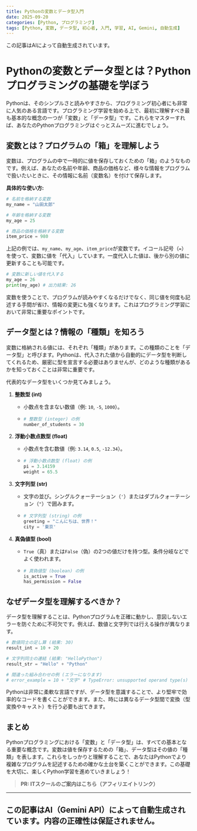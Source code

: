 ```yaml
---
title: Pythonの変数とデータ型入門
date: 2025-09-20
categories: [Python, プログラミング]
tags: [Python, 変数, データ型, 初心者, 入門, 学習, AI, Gemini, 自動生成]
---
```


この記事はAIによって自動生成されています。

# Pythonの変数とデータ型とは？Pythonプログラミングの基礎を学ぼう

Pythonは、そのシンプルさと読みやすさから、プログラミング初心者にも非常に人気のある言語です。プログラミング学習を始める上で、最初に理解すべき最も基本的な概念の一つが「変数」と「データ型」です。これらをマスターすれば、あなたのPythonプログラミングはぐっとスムーズに進むでしょう。

## 変数とは？プログラムの「箱」を理解しよう

変数は、プログラムの中で一時的に値を保存しておくための「箱」のようなものです。例えば、あなたの名前や年齢、商品の価格など、様々な情報をプログラムで扱いたいときに、その情報に名前（変数名）を付けて保存します。

**具体的な使い方:**

```python
# 名前を格納する変数
my_name = "山田太郎"

# 年齢を格納する変数
my_age = 25

# 商品の価格を格納する変数
item_price = 980
```

上記の例では、`my_name`、`my_age`、`item_price`が変数です。イコール記号（`=`）を使って、変数に値を「代入」しています。一度代入した値は、後から別の値に更新することも可能です。

```python
# 変数に新しい値を代入する
my_age = 26
print(my_age) # 出力結果: 26
```

変数を使うことで、プログラムが読みやすくなるだけでなく、同じ値を何度も記述する手間が省け、情報の変更にも強くなります。これはプログラミング学習において非常に重要なポイントです。

## データ型とは？情報の「種類」を知ろう

変数に格納される値には、それぞれ「種類」があります。この種類のことを「データ型」と呼びます。Pythonは、代入された値から自動的にデータ型を判断してくれるため、厳密に型を宣言する必要はありませんが、どのような種類があるかを知っておくことは非常に重要です。

代表的なデータ型をいくつか見てみましょう。

1.  **整数型 (int)**
    *   小数点を含まない数値（例: `10`, `-5`, `1000`）。
    *   ```python
        # 整数型 (integer) の例
        number_of_students = 30
        ```

2.  **浮動小数点数型 (float)**
    *   小数点を含む数値（例: `3.14`, `0.5`, `-12.34`）。
    *   ```python
        # 浮動小数点数型 (float) の例
        pi = 3.14159
        weight = 65.5
        ```

3.  **文字列型 (str)**
    *   文字の並び。シングルクォーテーション（`'`）またはダブルクォーテーション（`"`）で囲みます。
    *   ```python
        # 文字列型 (string) の例
        greeting = "こんにちは、世界！"
        city = '東京'
        ```

4.  **真偽値型 (bool)**
    *   `True`（真）または`False`（偽）の2つの値だけを持つ型。条件分岐などでよく使われます。
    *   ```python
        # 真偽値型 (boolean) の例
        is_active = True
        has_permission = False
        ```

## なぜデータ型を理解するべきか？

データ型を理解することは、Pythonプログラムを正確に動かし、意図しないエラーを防ぐために不可欠です。例えば、数値と文字列では行える操作が異なります。

```python
# 数値同士の足し算 (結果: 30)
result_int = 10 + 20

# 文字列同士の連結 (結果: "HelloPython")
result_str = "Hello" + "Python"

# 間違った組み合わせの例 (エラーになります)
# error_example = 10 + "文字" # TypeError: unsupported operand type(s) for +: 'int' and 'str'
```

Pythonは非常に柔軟な言語ですが、データ型を意識することで、より堅牢で効率的なコードを書くことができます。また、時には異なるデータ型間で変換（型変換やキャスト）を行う必要も出てきます。

## まとめ

Pythonプログラミングにおける「変数」と「データ型」は、すべての基本となる重要な概念です。変数は値を保存するための「箱」、データ型はその値の「種類」を表します。これらをしっかりと理解することで、あなたはPythonでより複雑なプログラムを記述するための確かな土台を築くことができます。この基礎を大切に、楽しくPython学習を進めていきましょう！
> **PR: ITスクールのご案内はこちら（アフィリエイトリンク）**

---
この記事はAI（Gemini API）によって自動生成されています。内容の正確性は保証されません。
---
